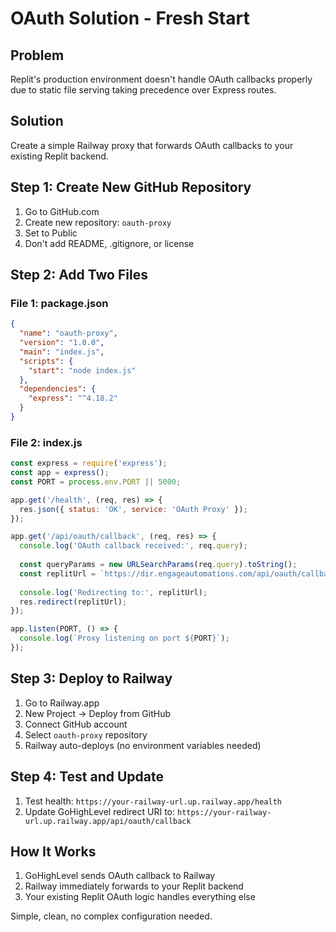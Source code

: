 # OAuth Solution - Fresh Start

## Problem
Replit's production environment doesn't handle OAuth callbacks properly due to static file serving taking precedence over Express routes.

## Solution
Create a simple Railway proxy that forwards OAuth callbacks to your existing Replit backend.

## Step 1: Create New GitHub Repository

1. Go to GitHub.com
2. Create new repository: `oauth-proxy`
3. Set to Public
4. Don't add README, .gitignore, or license

## Step 2: Add Two Files

### File 1: package.json
```json
{
  "name": "oauth-proxy",
  "version": "1.0.0",
  "main": "index.js",
  "scripts": {
    "start": "node index.js"
  },
  "dependencies": {
    "express": "^4.18.2"
  }
}
```

### File 2: index.js
```javascript
const express = require('express');
const app = express();
const PORT = process.env.PORT || 5000;

app.get('/health', (req, res) => {
  res.json({ status: 'OK', service: 'OAuth Proxy' });
});

app.get('/api/oauth/callback', (req, res) => {
  console.log('OAuth callback received:', req.query);
  
  const queryParams = new URLSearchParams(req.query).toString();
  const replitUrl = `https://dir.engageautomations.com/api/oauth/callback?${queryParams}`;
  
  console.log('Redirecting to:', replitUrl);
  res.redirect(replitUrl);
});

app.listen(PORT, () => {
  console.log(`Proxy listening on port ${PORT}`);
});
```

## Step 3: Deploy to Railway

1. Go to Railway.app
2. New Project → Deploy from GitHub
3. Connect GitHub account
4. Select `oauth-proxy` repository
5. Railway auto-deploys (no environment variables needed)

## Step 4: Test and Update

1. Test health: `https://your-railway-url.up.railway.app/health`
2. Update GoHighLevel redirect URI to: `https://your-railway-url.up.railway.app/api/oauth/callback`

## How It Works

1. GoHighLevel sends OAuth callback to Railway
2. Railway immediately forwards to your Replit backend
3. Your existing Replit OAuth logic handles everything else

Simple, clean, no complex configuration needed.